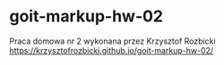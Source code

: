 # goit-markup-hw-02

Praca domowa nr 2 wykonana przez Krzysztof Rozbicki
https://krzysztofrozbicki.github.io/goit-markup-hw-02/
